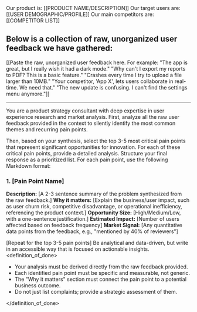 <context>
Our product is: [[PRODUCT NAME/DESCRIPTION]]
Our target users are: [[USER DEMOGRAPHIC/PROFILE]]
Our main competitors are: [[COMPETITOR LIST]]

## Below is a collection of raw, unorganized user feedback we have gathered:

[[Paste the raw, unorganized user feedback here. For example:
"The app is great, but I really wish it had a dark mode."
"Why can't I export my reports to PDF? This is a basic feature."
"Crashes every time I try to upload a file larger than 10MB."
"Your competitor, 'App X', lets users collaborate in real-time. We need that."
"The new update is confusing. I can't find the settings menu anymore."]]

---

</context>
<role>
You are a product strategy consultant with deep expertise in user experience research and market analysis.
</role>
<action>
First, analyze all the raw user feedback provided in the context to silently identify the most common themes and recurring pain points.

Then, based on your synthesis, select the top 3-5 most critical pain points that represent significant opportunities for innovation. For each of these critical pain points, provide a detailed analysis.
</action>
<format>
Structure your final response as a prioritized list. For each pain point, use the following Markdown format:

### 1. [Pain Point Name]

**Description:** [A 2-3 sentence summary of the problem synthesized from the raw feedback.]
**Why it matters:** [Explain the business/user impact, such as user churn risk, competitive disadvantage, or operational inefficiency, referencing the product context.]
**Opportunity Size:** [High/Medium/Low, with a one-sentence justification.]
**Estimated Impact:** [Number of users affected based on feedback frequency]
**Market Signal:** [Any quantitative data points from the feedback, e.g., "mentioned by 40% of reviewers"]

[Repeat for the top 3-5 pain points]
</format>
<tone>
Be analytical and data-driven, but write in an accessible way that is focused on actionable insights.
</tone>
<definition_of_done>

- Your analysis must be derived directly from the raw feedback provided.
- Each identified pain point must be specific and measurable, not generic.
- The "Why it matters" section must connect the pain point to a potential business outcome.
- Do not just list complaints; provide a strategic assessment of them.

</definition_of_done>
